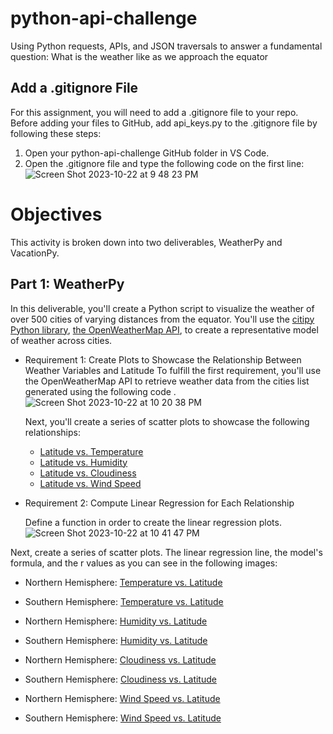 # python-api-challenge
Using Python requests, APIs, and JSON traversals to answer a fundamental question:  What is the weather like as we approach the equator

## Add a .gitignore File
For this assignment, you will need to add a .gitignore file to your repo.
Before adding your files to GitHub, add api_keys.py to the .gitignore file by following these steps:
   1. Open your python-api-challenge GitHub folder in VS Code.
   2. Open the .gitignore file and type the following code on the first line:
      ![Screen Shot 2023-10-22 at 9 48 23 PM](https://github.com/dilqvl62/python-api-challenge/assets/107519883/74928780-49b6-481c-8e1d-0c090d059013)

# Objectives 
This activity is broken down into two deliverables, WeatherPy and VacationPy.
## Part 1: WeatherPy
In this deliverable, you'll create a Python script to visualize the weather of over 500 cities of varying distances from the equator. You'll use the [citipy Python library](https://pypi.org/project/citipy/), [the OpenWeatherMap API](https://openweathermap.org/api),  to create a representative model of weather across cities.

* Requirement 1: Create Plots to Showcase the Relationship Between Weather Variables and Latitude
   To fulfill the first requirement, you'll use the OpenWeatherMap API to retrieve weather data from the cities list generated using the following code .
   ![Screen Shot 2023-10-22 at 10 20 38 PM](https://github.com/dilqvl62/python-api-challenge/assets/107519883/bd5a514a-fc0b-44eb-8407-99d27e7fef46)

  Next, you'll create a series of scatter plots to showcase the following relationships:

   * [Latitude vs. Temperature](https://github.com/dilqvl62/python-api-challenge/blob/main/output_data/Fig1.png) 
   * [Latitude vs. Humidity](https://github.com/dilqvl62/python-api-challenge/blob/main/output_data/Fig2.png)
   * [Latitude vs. Cloudiness](https://github.com/dilqvl62/python-api-challenge/blob/main/output_data/Fig3.png)
   * [Latitude vs. Wind Speed](https://github.com/dilqvl62/python-api-challenge/blob/main/output_data/Fig4.png)
 
* Requirement 2: Compute Linear Regression for Each Relationship

  Define a function in order to create the linear regression plots.
![Screen Shot 2023-10-22 at 10 41 47 PM](https://github.com/dilqvl62/python-api-challenge/assets/107519883/198dc69b-541e-4a7d-b309-6046b3f76487)

Next, create a series of scatter plots. The linear regression line, the model's formula, and the r values as you can see in the following images:
  * Northern Hemisphere: [Temperature vs. Latitude](https://github.com/dilqvl62/python-api-challenge/blob/main/output_data/Temperature%20vs.%20Latitude.png)
   
  * Southern Hemisphere: [Temperature vs. Latitude](https://github.com/dilqvl62/python-api-challenge/blob/main/output_data/Temp%20vs.%20Lat.png)
   
  * Northern Hemisphere: [Humidity vs. Latitude](https://github.com/dilqvl62/python-api-challenge/blob/main/output_data/Latitude%20vs%20Humidity%20(NH).png)
   
  * Southern Hemisphere: [Humidity vs. Latitude](https://github.com/dilqvl62/python-api-challenge/blob/main/output_data/Lat%20vs%20Humidity%20(SH).png)
   
  * Northern Hemisphere: [Cloudiness vs. Latitude](https://github.com/dilqvl62/python-api-challenge/blob/main/output_data/Cloudiness%20vs%20latitude%20(NH).png)
   
  * Southern Hemisphere: [Cloudiness vs. Latitude](https://github.com/dilqvl62/python-api-challenge/blob/main/output_data/Cloudiness%20vs%20latitude%20(SH).png)
   
  * Northern Hemisphere: [Wind Speed vs. Latitude](https://github.com/dilqvl62/python-api-challenge/blob/main/output_data/Latitude%20vs%20windSpeed%20(NH).png)
   
  * Southern Hemisphere: [Wind Speed vs. Latitude](https://github.com/dilqvl62/python-api-challenge/blob/main/output_data/Latitude%20vs%20windSpeed%20(SH).png)
 



      


